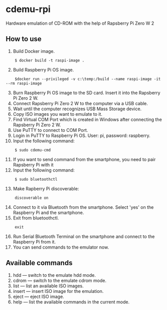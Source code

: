 # cdemu-rpi
Hardware emulation of CD-ROM with the help of Rapsberry Pi Zero W 2 

## How to use
1. Build Docker image.
```
    $ docker build -t raspi-image . 
```
2. Build Raspberry Pi OS image.
```
    $docker run --privileged -v c:\temp:/build --name raspi-image -it --rm raspi-image
```
3. Burn Raspberry Pi OS image to the SD card. Insert it into the Rapsberry Pi Zero 2 W.
4. Connect Rapsberry Pi Zero 2 W to the computer via a USB cable.
5. Wait until the computer recognizes USB Mass Storage device. 
6. Copy ISO images you want to emulate to it.
7. Find Virtual COM Port which is created in Windows after connecting the Rapsberry Pi Zero 2 W.
8. Use PuTTY to connect to COM Port. 
9. Login in PuTTY to Raspberry Pi OS. User: pi, password: raspberry.
10. Input the following command:
```
    $ sudo cdemu-cmd
```
11. If you want to send command from the smartphone, you need to pair Rapsberry Pi with it
12. Input the following command:
```
    $ sudo bluetoothctl
```  
13. Make Rapberry Pi discoverable:
```
    discoverable on
```
14. Connect to it via Bluetooth from the smartphone. Select 'yes' on the Raspberry Pi and the smartphone.
15. Exit from bluetoothctl.
```
    exit
```    
16. Run Serial Bluetooth Terminal on the smartphone and connect to the Raspberry Pi from it.
17. You can send commands to the emulator now.

## Available commands 

1. hdd — switch to the emulate hdd mode.
2. cdrom — switch to the emulate cdrom mode.
3. list — list an available ISO images.
4. insert <num> — insert ISO image for the emulation.
5. eject — eject ISO image.
6. help — list the available commands in the current mode.

